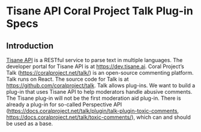 # Tisane API Coral Project Talk Plug-in Specs

## Introduction

[Tisane API](https://tisane.ai) is a RESTful service to parse text in multiple languages. The developer portal for Tisane API is at https://dev.tisane.ai. 
Coral Project’s Talk (https://coralproject.net/talk/) is an open-source commenting platform. Talk runs on React. The source code for Talk is at https://github.com/coralproject/talk. 
Talk allows plug-ins. We want to build a plug-in that uses Tisane API to help moderators handle abusive comments. The Tisane plug-in will not be the first moderation aid plug-in. There is already a plug-in for so-called Perspective API (https://docs.coralproject.net/talk/plugin/talk-plugin-toxic-comments, https://docs.coralproject.net/talk/toxic-comments/), which can and should be used as a base. 
